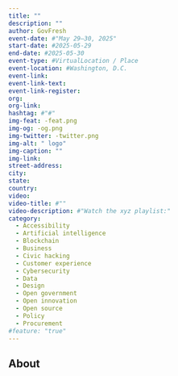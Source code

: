 ```yaml
---
title: ""
description: ""
author: GovFresh
event-date: #"May 29–30, 2025"
start-date: #2025-05-29
end-date: #2025-05-30
event-type: #VirtualLocation / Place
event-location: #Washington, D.C.
event-link: 
event-link-text: 
event-link-register: 
org: 
org-link: 
hashtag: #"#"
img-feat: -feat.png
img-og: -og.png
img-twitter: -twitter.png
img-alt: " logo"
img-caption: ""
img-link: 
street-address: 
city: 
state: 
country: 
video: 
video-title: #""
video-description: #"Watch the xyz playlist:"
category:
  - Accessibility
  - Artificial intelligence
  - Blockchain
  - Business
  - Civic hacking
  - Customer experience
  - Cybersecurity
  - Data
  - Design
  - Open government
  - Open innovation
  - Open source
  - Policy
  - Procurement
#feature: "true"
---
```


## About
